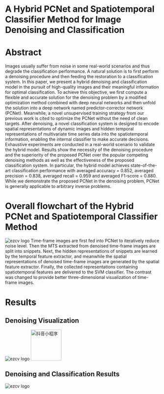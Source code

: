 # A Hybrid PCNet and Spatiotemporal Classifier Method for Image Denoising and Classification
# Abstract
Images usually suffer from noise in some real-world scenarios and thus degrade the classification performance. A natural solution is to first perform a denoising procedure and then feeding the restoration to a classification system. In this paper, we present a hybrid denoising and classification model in the pursuit of high-quality images and their meaningful information for optimal classification. To achieve this objective, we first compute a flexible and accurate solution for the denoising problem by a modified optimization method combined with deep neural networks and then unfold the solution into a deep network named predictor-corrector network (PCNet). Meanwhile, a novel unsupervised training strategy from our previous work is cited to optimize the PCNet without the need of clean targets. After denoising, a novel classification system is designed to encode spatial representations of dynamic images and hidden temporal representations of multivariate time series data into the spatiotemporal information, enabling the internal classifier to make accurate decisions. Exhaustive experiments are conducted in a real-world scenario to validate the hybrid model. Results show the necessity of the denoising procedure and the superiority of the proposed PCNet over the popular competing denoising methods as well as the effectiveness of the proposed classification system. In particular, the hybrid model achieves state-of-the-art classification performance with averaged accuracy = 0.852, averaged precision = 0.838, averaged recall = 0.959 and averaged F1-score = 0.880. While we demonstrate the proposed PCNet in the denoising problem, PCNet is generally applicable to arbitrary inverse problems.
# Overall flowchart of the Hybrid PCNet and Spatiotemporal Classifier Method
![ezcv logo](https://github.com/weikechang/PCnet-and-STC/blob/main/fig1.png)
Time-frame images are first fed into PCNet to iteratively reduce noise level. Then the MTS extracted from denoised time-frame images are split into snippets. Next, the hidden representations of snippets are learned by the temporal feature extractor, and meanwhile the spatial representations of denoised time-frame images are generated by the spatial feature extractor. Finally, the collected representations containing spatiotemporal features are delivered to the SVM classifier. The contrast was changed to provide better three-dimensional visualization of time-frame images.
# Results
## Denoising Visualization ##
![ezcv logo](https://github.com/weikechang/PCnet-and-STC/blob/main/Results/Denoising_Visualization.png)
<img src="https://github.com/weikechang/PCnet-and-STC/blob/main/Results/Denoising_Visualization.png" width="100" height="100" alt="抖音小程序"/><br/>
## Denoising and Classification Results ##
![ezcv logo](https://github.com/weikechang/PCnet-and-STC/blob/main/Results/Classification.png)
